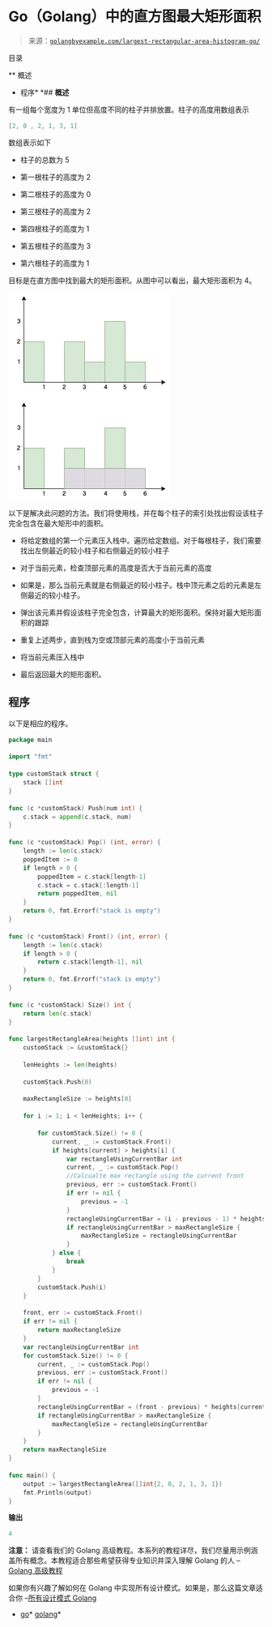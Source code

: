 <!--yml

类别：未分类

日期：2024-10-13 06:46:54

-->

# Go（Golang）中的直方图最大矩形面积

> 来源：[`golangbyexample.com/largest-rectangular-area-histogram-go/`](https://golangbyexample.com/largest-rectangular-area-histogram-go/)

目录

**   概述

+   程序*  *## **概述**

有一组每个宽度为 1 单位但高度不同的柱子并排放置。柱子的高度用数组表示

```go
[2, 0 , 2, 1, 3, 1]
```

数组表示如下

+   柱子的总数为 5

+   第一根柱子的高度为 2

+   第二根柱子的高度为 0

+   第三根柱子的高度为 2

+   第四根柱子的高度为 1

+   第五根柱子的高度为 3

+   第六根柱子的高度为 1

目标是在直方图中找到最大的矩形面积。从图中可以看出，最大矩形面积为 4。

![](img/4ccccd1ceb90e3a1ef0bbed77118cc2a.png)

以下是解决此问题的方法。我们将使用栈，并在每个柱子的索引处找出假设该柱子完全包含在最大矩形中的面积。

+   将给定数组的第一个元素压入栈中。遍历给定数组。对于每根柱子，我们需要找出左侧最近的较小柱子和右侧最近的较小柱子

+   对于当前元素，检查顶部元素的高度是否大于当前元素的高度

+   如果是，那么当前元素就是右侧最近的较小柱子。栈中顶元素之后的元素是左侧最近的较小柱子。

+   弹出该元素并假设该柱子完全包含，计算最大的矩形面积。保持对最大矩形面积的跟踪

+   重复上述两步，直到栈为空或顶部元素的高度小于当前元素

+   将当前元素压入栈中

+   最后返回最大的矩形面积。

## **程序**

以下是相应的程序。

```go
package main

import "fmt"

type customStack struct {
	stack []int
}

func (c *customStack) Push(num int) {
	c.stack = append(c.stack, num)
}

func (c *customStack) Pop() (int, error) {
	length := len(c.stack)
	poppedItem := 0
	if length > 0 {
		poppedItem = c.stack[length-1]
		c.stack = c.stack[:length-1]
		return poppedItem, nil
	}
	return 0, fmt.Errorf("stack is empty")
}

func (c *customStack) Front() (int, error) {
	length := len(c.stack)
	if length > 0 {
		return c.stack[length-1], nil
	}
	return 0, fmt.Errorf("stack is empty")
}

func (c *customStack) Size() int {
	return len(c.stack)
}

func largestRectangleArea(heights []int) int {
	customStack := &customStack{}

	lenHeights := len(heights)

	customStack.Push(0)

	maxRectangleSize := heights[0]

	for i := 1; i < lenHeights; i++ {

		for customStack.Size() != 0 {
			current, _ := customStack.Front()
			if heights[current] > heights[i] {
				var rectangleUsingCurrentBar int
				current, _ := customStack.Pop()
				//Calcualte max rectangle using the current front
				previous, err := customStack.Front()
				if err != nil {
					previous = -1
				}
				rectangleUsingCurrentBar = (i - previous - 1) * heights[current]
				if rectangleUsingCurrentBar > maxRectangleSize {
					maxRectangleSize = rectangleUsingCurrentBar
				}
			} else {
				break
			}
		}
		customStack.Push(i)
	}

	front, err := customStack.Front()
	if err != nil {
		return maxRectangleSize
	}
	var rectangleUsingCurrentBar int
	for customStack.Size() != 0 {
		current, _ := customStack.Pop()
		previous, err := customStack.Front()
		if err != nil {
			previous = -1
		}
		rectangleUsingCurrentBar = (front - previous) * heights[current]
		if rectangleUsingCurrentBar > maxRectangleSize {
			maxRectangleSize = rectangleUsingCurrentBar
		}
	}
	return maxRectangleSize
}

func main() {
	output := largestRectangleArea([]int{2, 0, 2, 1, 3, 1})
	fmt.Println(output)
} 
```

**输出**

```go
4
```

**注意：** 请查看我们的 Golang 高级教程。本系列的教程详尽，我们尽量用示例涵盖所有概念。本教程适合那些希望获得专业知识并深入理解 Golang 的人 – [Golang 高级教程](https://golangbyexample.com/golang-comprehensive-tutorial/)

如果你有兴趣了解如何在 Golang 中实现所有设计模式。如果是，那么这篇文章适合你 –[所有设计模式 Golang](https://golangbyexample.com/all-design-patterns-golang/)

+   [go](https://golangbyexample.com/tag/go/)*   [golang](https://golangbyexample.com/tag/golang/)*
